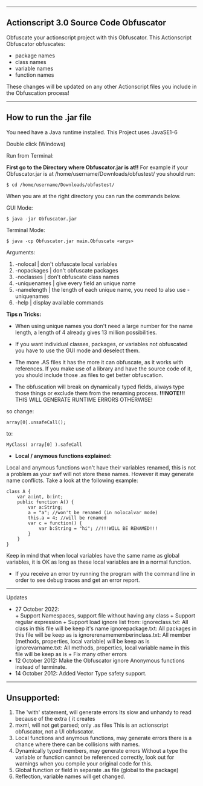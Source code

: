 ----------------------------------------
Actionscript 3.0 Source Code Obfuscator
----------------------------------------

Obfuscate your actionscript project with this Obfuscator. This Actionscript Obfuscator obfuscates:
- package names
- class names
- variable names
- function names

These changes will be updated on any other Actionscript files you include in the Obfuscation process!



------------------------
How to run the .jar file
------------------------

You need have a Java runtime installed. This Project uses JavaSE1-6

Double click (Windows)


Run from Terminal:

**First go to the Directory where Obfuscator.jar is at!!**
For example if your Obfuscator.jar is at /home/username/Downloads/obfustest/ you should run:

	$ cd /home/username/Downloads/obfustest/

When you are at the right directory you can run the commands below.


GUI Mode:

	$ java -jar Obfuscator.jar 

Terminal Mode:

	$ java -cp Obfuscator.jar main.Obfuscate <args>

Arguments:

1. -nolocal | don't obfuscate local variables
2. -nopackages | don't obfuscate packages
3. -noclasses | don't obfuscate class names
4. -uniquenames | give every field an unique name
5. -namelength <length> | the length of each unique name, you need to also use -uniquenames
6. -help | display available commands


**Tips n Tricks:**

- When using unique names you don't need a large number for the name length, a length of 4 already gives 13 million possibilities.

- If you want individual classes, packages, or variables not obfuscated you have to use the GUI mode and deselect them.

- The more .AS files it has the more it can obfuscate, as it works with references. If you make use of a library and have the source code of it, you should include those .as files to get better obfuscation.

- The obfuscation will break on dynamically typed fields, always type those things or exclude them from the renaming process.
**!!!NOTE!!!** THIS WILL GENERATE RUNTIME ERRORS OTHERWISE!

so change:

	array[0].unsafeCall();

to:

	MyClass( array[0] ).safeCall

- **Local / anymous functions explained:**

Local and anymous functions won't have their variables renamed, this is not a problem as your swf will not store these names. However it may generate name conflicts. Take a look at the following example:

	class A {
		var a:int, b:int;
		public function A() {
			var a:String;
			a = "a"; //won't be renamed (in nolocalvar mode)
			this.a = 4; //will be renamed
			var c = function() {
				var b:String = "hi"; //!!!WILL BE RENAMED!!!
			}
		}
	}
Keep in mind that when local variables have the same name as global variables, it is OK as long as these local variables are in a normal function.

- If you receive an error try running the program with the command line in order to see debug traces and get an error report.

----------
Updates

- 27 October 2022:  
					+ Support Namespaces, support file without having any class
					+ Support regular expression
					+ Support load ignore list from:
						ignoreclass.txt: All class in this file will be keep it's name
						ignorepackage.txt: All packages in this file will be keep as is
						ignorerenamememberinclass.txt: All member (methods, properties, local variable) will be keep as is
						ignorevarname.txt:	All methods, properties, local variable name in this file will be keep as is
					+ Fix many other errors
- 12 October 2012:	Make the Obfuscator ignore Anonymous functions instead of terminate.
- 14 October 2012:	Added Vector Type safety support.

------------
Unsupported:
------------

1.	The 'with' statement, will generate errors
		Its slow and unhandy to read because of the extra { it creates
2.	mxml, will not get parsed; only .as files
		This is an actionscript obfuscator, not a UI obfuscator.
3.	Local functions and anymous functions, may generate errors
		there is a chance where there can be collisions with names.
4.	Dynamically typed members, may generate errors
		Without a type the variable or function cannot be referenced correctly, look out for warnings when you compile your original code for this.
5.	Global function or field in separate .as file (global to the package)
6.	Reflection, variable names will get changed.



